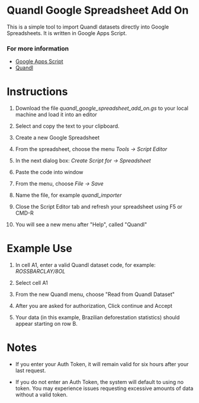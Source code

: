 Quandl Google Spreadsheet Add On
================================

This is a simple tool to import Quandl datasets directly into Google Spreadsheets. It is written in Google Apps Script.

### For more information

- [Google Apps Script](https://developers.google.com/apps-script/)
- [Quandl](http://www.quandl.com/)

# Instructions

1. Download the file _quandl_google_spreadsheet_add_on.gs_ to your local machine and load it into an editor

2. Select and copy the text to your clipboard.

3. Create a new Google Spreadsheet

4. From the spreadsheet, choose the menu _Tools -> Script Editor_

5. In the next dialog box: _Create Script for -> Spreadsheet_

6. Paste the code into window

7. From the menu, choose _File -> Save_

8. Name the file, for example _quandl_importer_

9. Close the Script Editor tab and refresh your spreadsheet using F5 or CMD-R

10. You will see a new menu after "Help", called "Quandl"

# Example Use

1. In cell A1, enter a valid Quandl dataset code, for example: _ROSSBARCLAY/8OL_

2. Select cell A1

3. From the new Quandl menu, choose "Read from Quandl Dataset"

4. After you are asked for authorization, Click continue and Accept

5. Your data (in this example, Brazilian deforestation statistics) should appear starting on row B.

# Notes

* If you enter your Auth Token, it will remain valid for six hours after your last request.

* If you do not enter an Auth Token, the system will default to using no token. You may experience issues requesting excessive amounts of data without a valid token. 

